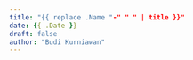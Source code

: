 ```yaml
---
title: "{{ replace .Name "-" " " | title }}"
date: {{ .Date }}
draft: false
author: "Budi Kurniawan"
---
```

